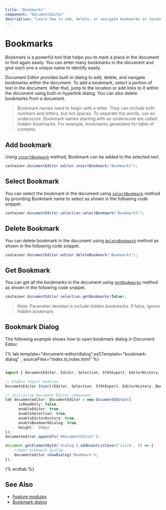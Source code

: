 ```yaml
---
title: "Bookmarks"
component: "DocumentEditor"
description: "Learn how to add, delete, or navigate bookmarks in JavaScript Document Editor."
---
```


# Bookmarks

Bookmark is a powerful tool that helps you to mark a place in the document to find again easily. You can enter many bookmarks in the document and give each one a unique name to identify easily.

Document Editor provides built-in dialog to add, delete, and navigate bookmarks within the document. To add a bookmark, select a portion of text in the document. After that, jump to the location or add links to it within the document using built-in hyperlink dialog. You can also delete bookmarks from a document.

>Bookmark names need to begin with a letter. They can include both numbers and letters, but not spaces. To separate the words, use an underscore.
>Bookmark names starting with an underscore are called hidden bookmarks. For example, bookmarks generated for table of contents.

## Add bookmark

Using [`insertBookmark`](../api/document-editor/editor/#insertBookmark) method, Bookmark can be added to the selected text.

```csharp
container.documentEditor.editor.insertBookmark("Bookmark1");
```

## Select Bookmark

You can select the bookmark in the document using [`selectBookmark`](../api/document-editor/selection/#selectBookmark) method by providing Bookmark name to select as shown in the following code snippet.

```csharp
container.documentEditor.selection.selectBookmark("Bookmark1");
```

## Delete Bookmark

You can delete bookmark in the document using [`deleteBookmark`](../api/document-editor/editor/#deleteBookmark) method as shown in the following code snippet.

```csharp
container.documentEditor.editor.deleteBookmark("Bookmark1");
```

## Get Bookmark

You can get all the bookmarks in the document using [`getBookmarks`](../api/document-editor/selection/#getBookmarks) method as shown in the following code snippet.

```csharp
container.documentEditor.selection.getBookmarks(false);
```

>Note: Parameter denotes is include hidden bookmarks. If false, ignore hidden bookmark.

## Bookmark Dialog

The following example shows how to open bookmark dialog in Document Editor.

{% tab template="document-editor/dialog",es5Template="bookmark-dialog" , sourceFiles="index.ts,index.html" %}

```typescript

import { DocumentEditor, Editor, Selection, SfdtExport, EditorHistory, BookmarkDialog } from '@syncfusion/ej2-documenteditor';

// Enable requir modules
DocumentEditor.Inject(Editor, Selection, SfdtExport, EditorHistory, BookmarkDialog);

// Initialize Document Editor component.
let documenteditor: DocumentEditor = new DocumentEditor({
      isReadOnly: false,
      enableEditor: true,
      enableSelection: true,
      enableEditorHistory: true,
      enableBookmarkDialog: true,
      height: '590px'
});
documenteditor.appendTo('#DocumentEditor');

document.getElementById('dialog').addEventListener('click', () => {
    //Open bookmark dialog.
    documenteditor.showDialog('Bookmark');
});

```

{% endtab %}

## See Also

* [Feature modules](../document-editor/feature-module/)
* [Bookmark dialog](../document-editor/dialog#bookmark-dialog/)
